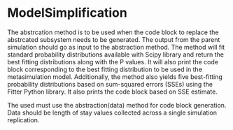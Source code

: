 # ModelSimplification

The abstrcation method is to be used when the code block to replace the abstrcated subsystem needs to be generated. The output from the parent 
simulation should go as input to the abstraction method. The method will fit standard probability distributions available with Scipy library and 
return the best fitting distributions along with the P values. It will also print the code block corresponding to the best fitting distribution 
to be used in the metasimulation model. 
Additionally, the method also yields five best-fitting probability distributions based on sum-squared errors (SSEs) using the Fitter Python library. It also 
prints the code block based on SSE estimate.

The used must use the abstraction(data) method for code block generation. Data should be length of stay values collected across a single simulation replication.
